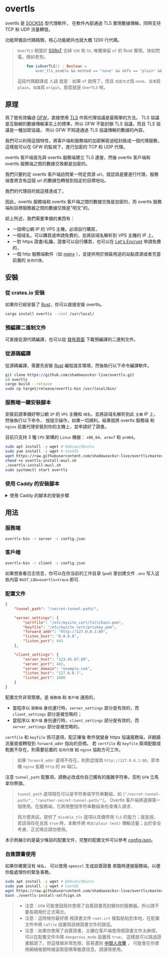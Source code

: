 # overtls

overtls 是 [SOCKS5](https://en.wikipedia.org/wiki/SOCKS#SOCKS5) 型代理軟件，
在軟件內部通過 TLS 實現數據傳輸，同時支持 TCP 和 UDP 流量轉發。

功能齊備且代碼精簡，核心功能總共也就大概 1200 行代碼。

> `OverTLS` 相當於 [SSRoT](https://github.com/ShadowsocksR-Live/shadowsocksr-native) 去掉 `SSR` 和 `SS`,
> 唯獨保留 `oT` 的 Rust 實現，快如閃電，穩如老狗。
> ```kotlin
>     fun isOverTLS() : Boolean =
>         over_tls_enable && method == "none" && obfs == "plain" && protocol == "origin"
> ```
> 這段代碼翻譯成 人話 就是：如果 `oT` 啟用了，而且 `加密方式`爲 `none`、`混淆`爲 `plain`、`協議`爲 `origin`，那麼就是 `OverTLS` 啦。

## 原理

爲了能有效騙過 [GFW](https://en.wikipedia.org/wiki/Great_Firewall)，直接使用 [TLS](https://en.wikipedia.org/wiki/Transport_Layer_Security) 作爲代理協議是最簡單的方法。
TLS 協議是互聯網的數據傳輸事实上的標準，所以 GFW 不能封鎖 TLS 協議，而且 TLS 協議是一種加密協議，
所以 GFW 不知道通過 TLS 協議傳輸的數據的內容。

我們可以利用這個特性，將客戶端和服務端的加密解密過程封裝成一個代理服務，這樣就可以在 GFW 的監視下，進行加密的 TCP 和 UDP 代理。

overtls 客戶端首先與 overtls 服務端建立 TLS 連接，然後 overtls 客戶端和 overtls 服務端之間的數據交換都是加密的。

我們只要約定 overtls 客戶端訪問某一特定資源 uri，就認爲是要進行代理，服務端會將含有這個 uri 的數據包轉發到指定的目標地址。

我們的代理目的就這樣達成了。

因此，overtls 服務端和 overtls 客戶端之間的數據交換是加密的，而 overtls 服務端和目標服務器之間的數據交換是"明文"的。

綜上所述，我們需要準備的東西有：
- 一個帶公網 IP 的 VPS 主機，必須自行購買，
- 一個域名，可以購買或申請免費的，並將該域名解析到 VPS 主機的 IP 上，
- 一對 https 證書/私鑰，證書可以自行購買，也可以在 [Let's Encrypt](https://letsencrypt.org/) 申請免費的，
- 一個 http 服務端軟件（如 [nginx](https://www.nginx.com/) ），並提供用於僞裝用途的站點資源或者充當前置的 `反向代理`，

## 安裝

### 從 crates.io 安裝

如果你已經安裝了 [Rust](https://rustup.rs/)，你可以直接安裝 overtls。

```bash
cargo install overtls --root /usr/local/
```

### 預編譯二進制文件

可直接從源代碼編譯，也可以從 [發布頁面](https://github.com/shadowsocksr-live/overtls/releases) 下載預編譯的二進制文件。

### 從源碼編譯

從源碼編譯，需要先安裝 [Rust](https://www.rust-lang.org/) 編程語言環境，然後執行以下命令編譯軟件。

```bash
git clone https://github.com/shadowsocksr-live/overtls.git
cd overtls
cargo build --release
sudo cp target/release/overtls-bin /usr/local/bin/
```

### 服務端一鍵安裝腳本

安裝前請準備好帶公網 `IP` 的 `VPS` 主機和 `域名`，並將該域名解析到此 `主機` IP 上，然後執行以下命令，
按提示操作，如果一切順利，結果就將 overtls 服務端 和 `nginx` 前置代理安裝到你的主機上，並申請好了證書。

目前只支持 3 種 `CPU` 架構的 `Linux` 機器： `x86_64`、`armv7` 和 `arm64`。
```bash
sudo apt install -y wget # Debian/Ubuntu
sudo yum install -y wget # CentOS
wget https://raw.githubusercontent.com/shadowsocksr-live/overtls/master/install/overtls-install-musl.sh
chmod +x overtls-install-musl.sh
./overtls-install-musl.sh
sudo systemctl start overtls
```

### 使用 Caddy 的安裝腳本
<details>
<summary>使用 Caddy 的腳本的安裝步驟</summary>

```bash
sudo apt install -y wget # Debian/Ubuntu
wget https://raw.githubusercontent.com/shadowsocksr-live/overtls/master/install/overtls-install-caddy.sh
bash ./overtls-install-caddy.sh
sudo systemctl start overtls
```

</details>

## 用法

### 服務端

```bash
overtls-bin -r server -c config.json
```

### 客戶端

```bash
overtls-bin -r client -c config.json
```

如果想查看日志信息，你可以在你当前的工作目录 (`pwd`) 里创建文件 `.env` 写入这些内容 `RUST_LOG=overtls=trace` 即可.

### 配置文件

```json
{
    "tunnel_path": "/secret-tunnel-path/",

    "server_settings": {
        "certfile": "/etc/mysite_cert/fullchain.pem",
        "keyfile": "/etc/mysite_cert/privkey.pem",
        "forward_addr": "http://127.0.0.1:80",
        "listen_host": "0.0.0.0",
        "listen_port": 443
    },

    "client_settings": {
        "server_host": "123.45.67.89",
        "server_port": 443,
        "server_domain": "example.com",
        "listen_host": "127.0.0.1",
        "listen_port": 1080
    }
}
```
配置文件非常簡單。是 `服務端` 和 `客戶端` 通用的， 
- 當程序以 `服務端` 身份運行時，`server_settings` 部分是有效的，而 `client_settings` 部分是被忽略的；
- 當程序以 `客戶端` 身份運行時，`client_settings` 部分是有效的，而 `server_settings` 部分是被忽略的。

`certfile` 和 `keyfile` 爲可選項，配正確後 軟件就變身 https 協議服務端，非翻牆流量直接轉發到 `forward_addr` 指向的目標。
若 `certfile` 和 `keyfile` 兩項配錯或乾脆不存在，則需要前置的 `反向代理` 如 `nginx` 協助方可工作。

> 如果 `forward_addr` 選項不存在，則默認值爲 `http://127.0.0.1:80`，即本機 `nginx` 監聽 `http` 的 `80` 端口。

注意 `tunnel_path` 配置項，請務必改成你自己獨有的複雜字符串，否則 `GFW` 立馬拿你祭旗。

> `tuunel_path` 選項現在可以是字符串或字符串數組，如 `["/secret-tunnel-path/", "/another-secret-tunnel-path/"]`。
> Overtls 客戶端將選擇第一個使用。在服務端，它將用整個字符串數組来检查傳入請求.

> 爲方便測試，提供了 `disable_tls` 選項以具備停用 `TLS` 的能力；就是說，若該項存在且爲 `true` 時，本軟件將 `明文(plain text)` 傳輸流量；出於安全考慮，正式場合請勿使用。

本示例展示的是最少條目的配置文件，完整的配置文件可以參考 [config.json](config.json)。

### 自簽證書使用

如果你確實沒有 `域名`， 可以使用 `openssl` 生成自簽證書 來臨時連接服務端，以便你能處理你的緊急事務。

```bash
sudo apt install -y wget # Debian/Ubuntu
sudo yum install -y wget # CentOS
wget https://raw.githubusercontent.com/shadowsocksr-live/overtls/master/install/overtls-install-selfsign.sh
bash ./overtls-install-selfsign.sh
```
> - 注意：`GFW` 可能會因爲你使用了自簽證書而封鎖你的服務器。所以請不要長期用於正式場合。
> - 注意：這時候你最好將 根證書文件 `root.crt` 複製粘貼到本地，在配置文件中將 `cafile` 設置爲該根證書文件的路徑。 
> - 注意：如果你使用了自簽證書，又嫌在客戶端使用根證書文件太麻煩，可以在配置文件中將 `dangerous_mode` 設置爲 `true`，
>   這樣就可以跳過證書驗證了。但這樣做非常危險，容易遭到
>   [中間人攻擊](https://zh.wikipedia.org/wiki/%E4%B8%AD%E9%97%B4%E4%BA%BA%E6%94%BB%E5%87%BB) ，
>   可能會在你使用網絡帳號時被盜取密碼等敏感信息。請謹慎使用。
